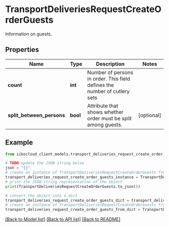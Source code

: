 # TransportDeliveriesRequestCreateOrderGuests

Information on guests.

## Properties

Name | Type | Description | Notes
------------ | ------------- | ------------- | -------------
**count** | **int** | Number of persons in order. This field defines the number of cutlery sets | 
**split_between_persons** | **bool** | Attribute that shows whether order must be split among guests. | [optional] 

## Example

```python
from iikocloud_client.models.transport_deliveries_request_create_order_guests import TransportDeliveriesRequestCreateOrderGuests

# TODO update the JSON string below
json = "{}"
# create an instance of TransportDeliveriesRequestCreateOrderGuests from a JSON string
transport_deliveries_request_create_order_guests_instance = TransportDeliveriesRequestCreateOrderGuests.from_json(json)
# print the JSON string representation of the object
print(TransportDeliveriesRequestCreateOrderGuests.to_json())

# convert the object into a dict
transport_deliveries_request_create_order_guests_dict = transport_deliveries_request_create_order_guests_instance.to_dict()
# create an instance of TransportDeliveriesRequestCreateOrderGuests from a dict
transport_deliveries_request_create_order_guests_from_dict = TransportDeliveriesRequestCreateOrderGuests.from_dict(transport_deliveries_request_create_order_guests_dict)
```
[[Back to Model list]](../README.md#documentation-for-models) [[Back to API list]](../README.md#documentation-for-api-endpoints) [[Back to README]](../README.md)


